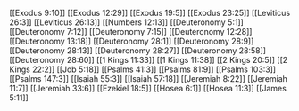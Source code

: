 [[Exodus 9:10]]
[[Exodus 12:29]]
[[Exodus 19:5]]
[[Exodus 23:25]]
[[Leviticus 26:3]]
[[Leviticus 26:13]]
[[Numbers 12:13]]
[[Deuteronomy 5:1]]
[[Deuteronomy 7:12]]
[[Deuteronomy 7:15]]
[[Deuteronomy 12:28]]
[[Deuteronomy 13:18]]
[[Deuteronomy 28:1]]
[[Deuteronomy 28:9]]
[[Deuteronomy 28:13]]
[[Deuteronomy 28:27]]
[[Deuteronomy 28:58]]
[[Deuteronomy 28:60]]
[[1 Kings 11:33]]
[[1 Kings 11:38]]
[[2 Kings 20:5]]
[[2 Kings 22:2]]
[[Job 5:18]]
[[Psalms 41:3]]
[[Psalms 81:9]]
[[Psalms 103:3]]
[[Psalms 147:3]]
[[Isaiah 55:3]]
[[Isaiah 57:18]]
[[Jeremiah 8:22]]
[[Jeremiah 11:7]]
[[Jeremiah 33:6]]
[[Ezekiel 18:5]]
[[Hosea 6:1]]
[[Hosea 11:3]]
[[James 5:11]]
